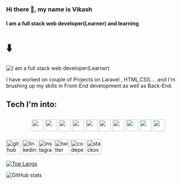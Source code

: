 ### Hi there 👋, my name is Vikash
#### I am a full stack web developer(Learner) and learning <h1>⬇️</h1>
![I am a full stack web developer(Learner)](https://miro.medium.com/max/1000/1*-YOn0WC2zstDDQ0Qv7al9A.png)

I have worked on couple of Projects on Laravel , HTML,CSS.... and I'm brushing up my skills in Front-End development as well as Back-End.


## Tech I'm into:

<h2 align="center">
<img height="32" width="32" src="https://cdn.jsdelivr.net/npm/simple-icons@v3/icons/vue-dot-js.svg" />
<img height="32" width="32" src="https://cdn.jsdelivr.net/npm/simple-icons@v3/icons/firebase.svg" />
 <img height="32" width="32" src="https://cdn.jsdelivr.net/npm/simple-icons@v3/icons/html5.svg" />
<img height="32" width="32" src="https://cdn.jsdelivr.net/npm/simple-icons@v3/icons/css3.svg" />
 <img height="32" width="32" src="https://cdn.jsdelivr.net/npm/simple-icons@v3/icons/postman.svg" />
 <img height="32" width="32" src="https://cdn.jsdelivr.net/npm/simple-icons@v3/icons/github.svg" />
<img height="32" width="32" src="https://cdn.jsdelivr.net/npm/simple-icons@v3/icons/javascript.svg" />
<img height="32" width="32" src="https://cdn.jsdelivr.net/npm/simple-icons@v3/icons/php.svg" />
<img height="32" width="32" src="https://cdn.jsdelivr.net/npm/simple-icons@v3/icons/laravel.svg" />
<img height="32" width="32" src="https://cdn.jsdelivr.net/npm/simple-icons@v3/icons/bootstrap.svg" />
 </h2>

[<img src='https://cdn.jsdelivr.net/npm/simple-icons@3.0.1/icons/github.svg' alt='github' height='40'>](https://github.com/vikash2806)  [<img src='https://cdn.jsdelivr.net/npm/simple-icons@3.0.1/icons/linkedin.svg' alt='linkedin' height='40'>](https://www.linkedin.com/in/Vikash-pr/)  [<img src='https://cdn.jsdelivr.net/npm/simple-icons@3.0.1/icons/instagram.svg' alt='instagram' height='40'>](https://www.instagram.com/viki_sam_/)  [<img src='https://cdn.jsdelivr.net/npm/simple-icons@3.0.1/icons/twitter.svg' alt='twitter' height='40'>](https://twitter.com/vikash2806)  [<img src='https://cdn.jsdelivr.net/npm/simple-icons@3.0.1/icons/codepen.svg' alt='codepen' height='40'>](https://codepen.io/vikash2806)  [<img src='https://cdn.jsdelivr.net/npm/simple-icons@3.0.1/icons/stackoverflow.svg' alt='stackoverflow' height='40'>](https://stackoverflow.com/users/vikash2806)  




[![Top Langs](https://github-readme-stats.vercel.app/api/top-langs/?username=vikash2806)](https://github.com/anuraghazra/github-readme-stats)

![GitHub stats](https://github-readme-stats.vercel.app/api?username=vikash2806&show_icons=true&count_private=true)  


